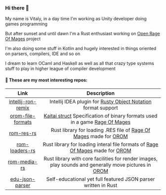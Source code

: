 ### Hi there 👋 
My name is Vitaly, in a day time I'm working as Unity developer doing games programming

But after sunset and until dawn I'm a Rust enthusiast working on [Open Rage Of Mages][OROM] project

I'm also doing some stuff in Kotlin and hugely interested in things oriented on parsers, compilers, IDE and so on

I dream to learn OCaml and Haskell as well as all that crazy type systems stuff to play in higher league of compiler development

#### 🔭 These are my most interesting repos:
| Link                                     | Description                                                                                                        |
|:----------------------------------------:|:------------------------------------------------------------------------------------------------------------------:|
| [intellij-ron-remix][intellij-ron-remix] | Intellij IDEA plugin for [Rusty Object Notation][ron] format support                                               |
| [orom-file-formats][orom-file-formats]   | [Kaitai struct](https://kaitai.io/) Specification of binary formats used in a game [Rage Of Mages][rage-of-mages]  |
| [rom-res-rs][rom-res-rs]                 | Rust library for loading .RES file of [Rage Of Mages][rage-of-mages] made for [OROM][OROM]                         |
| [rom-loaders-rs][rom-loaders-rs]         | Rust library for loading interal file formats of [Rage Of Mages][rage-of-mages] made for [OROM][OROM]              |
| [rom-media-rs][orom-file-formats]        | Rust library with core facilities for render images, play sounds and generally move pictures in [OROM][OROM]       |
| [edu-json-parser][edu-json-parser]       | Self-educational yet full featured JSON parser written in Rust                                                     |

[intellij-ron-remix]: https://github.com/madwareru/intellij-ron-remix
[ron]: https://github.com/ron-rs/ron
[orom-file-formats]: https://github.com/madwareru/orom-file-formats
[rage-of-mages]: https://www.gog.com/game/rage_of_mages
[rom-res-rs]: https://github.com/madwareru/rom-res-rs
[rom-loaders-rs]: https://github.com/madwareru/rom-loaders-rs
[rom-media-rs]: https://github.com/madwareru/rom-media-rs
[OROM]: https://github.com/users/madwareru/projects/1
[edu-json-parser]: https://github.com/madwareru/edu-json-parser

<!--
**madwareru/madwareru** is a ✨ _special_ ✨ repository because its `README.md` (this file) appears on your GitHub profile.

Here are some ideas to get you started:

- 🔭 I’m currently working on ...
- 🌱 I’m currently learning ...
- 👯 I’m looking to collaborate on ...
- 🤔 I’m looking for help with ...
- 💬 Ask me about ...
- 📫 How to reach me: ...
- 😄 Pronouns: ...
- ⚡ Fun fact: ...
-->
